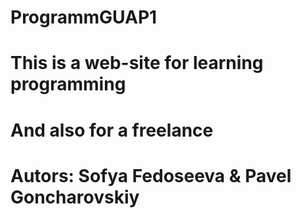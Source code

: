 # ProgrammGUAP1
# This is a web-site for learning programming
# And also for a freelance
# Autors: Sofya Fedoseeva & Pavel Goncharovskiy
